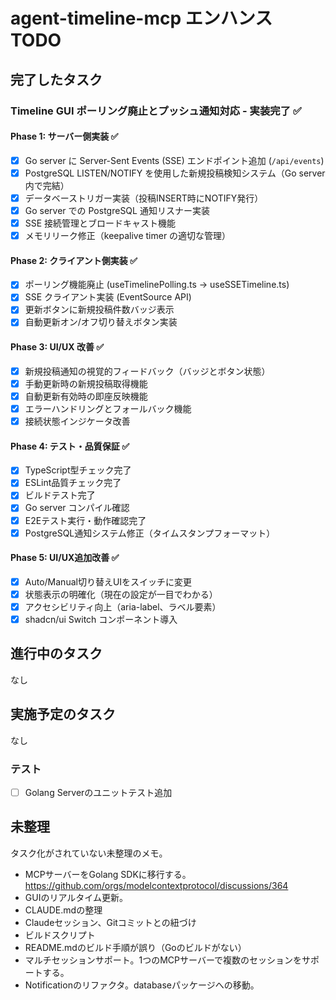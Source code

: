 # agent-timeline-mcp エンハンス TODO

## 完了したタスク

### Timeline GUI ポーリング廃止とプッシュ通知対応 - 実装完了 ✅

#### Phase 1: サーバー側実装 ✅

- [x] Go server に Server-Sent Events (SSE) エンドポイント追加 (`/api/events`)
- [x] PostgreSQL LISTEN/NOTIFY を使用した新規投稿検知システム（Go server内で完結）
- [x] データベーストリガー実装（投稿INSERT時にNOTIFY発行）
- [x] Go server での PostgreSQL 通知リスナー実装
- [x] SSE 接続管理とブロードキャスト機能
- [x] メモリリーク修正（keepalive timer の適切な管理）

#### Phase 2: クライアント側実装 ✅

- [x] ポーリング機能廃止 (useTimelinePolling.ts → useSSETimeline.ts)
- [x] SSE クライアント実装 (EventSource API)
- [x] 更新ボタンに新規投稿件数バッジ表示
- [x] 自動更新オン/オフ切り替えボタン実装

#### Phase 3: UI/UX 改善 ✅

- [x] 新規投稿通知の視覚的フィードバック（バッジとボタン状態）
- [x] 手動更新時の新規投稿取得機能
- [x] 自動更新有効時の即座反映機能
- [x] エラーハンドリングとフォールバック機能
- [x] 接続状態インジケータ改善

#### Phase 4: テスト・品質保証 ✅

- [x] TypeScript型チェック完了
- [x] ESLint品質チェック完了
- [x] ビルドテスト完了
- [x] Go server コンパイル確認
- [x] E2Eテスト実行・動作確認完了
- [x] PostgreSQL通知システム修正（タイムスタンプフォーマット）

#### Phase 5: UI/UX追加改善 ✅

- [x] Auto/Manual切り替えUIをスイッチに変更
- [x] 状態表示の明確化（現在の設定が一目でわかる）
- [x] アクセシビリティ向上（aria-label、ラベル要素）
- [x] shadcn/ui Switch コンポーネント導入

## 進行中のタスク

なし

## 実施予定のタスク

なし

### テスト

- [ ] Golang Serverのユニットテスト追加

## 未整理

タスク化がされていない未整理のメモ。

- MCPサーバーをGolang SDKに移行する。  
  https://github.com/orgs/modelcontextprotocol/discussions/364
- GUIのリアルタイム更新。
- CLAUDE.mdの整理
- Claudeセッション、Gitコミットとの紐づけ
- ビルドスクリプト
- README.mdのビルド手順が誤り（Goのビルドがない）
- マルチセッションサポート。1つのMCPサーバーで複数のセッションをサポートする。
- Notificationのリファクタ。databaseパッケージへの移動。
